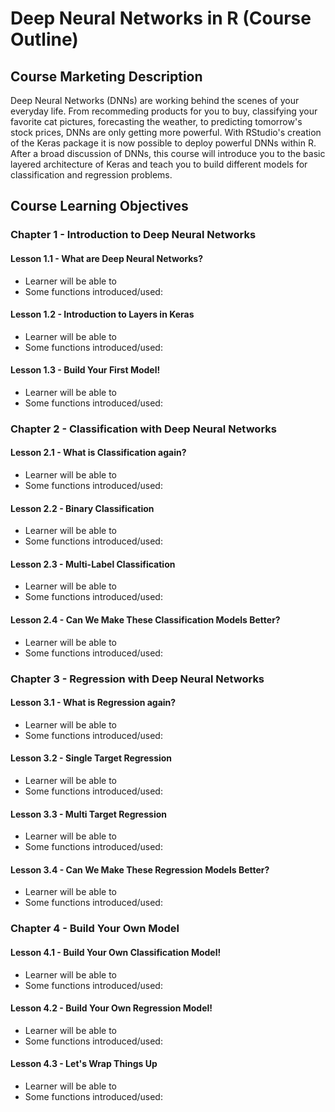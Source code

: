 # Deep Neural Networks in R (Course Outline)
## Course Marketing Description
Deep Neural Networks (DNNs) are working behind the scenes of your everyday life. From recommeding products for you to buy, classifying your favorite cat pictures, forecasting the weather, to predicting tomorrow's stock prices, DNNs are only getting more powerful. With RStudio's creation of the Keras package it is now possible to deploy powerful DNNs within R. After a broad discussion of DNNs, this course will introduce you to the basic layered architecture of Keras and teach you to build different models for classification and regression problems.
## Course Learning Objectives
### Chapter 1 - Introduction to Deep Neural Networks
#### Lesson 1.1 - What are Deep Neural Networks?
* Learner will be able to
* Some functions introduced/used:
#### Lesson 1.2 - Introduction to Layers in Keras
* Learner will be able to
* Some functions introduced/used:
#### Lesson 1.3 - Build Your First Model!
* Learner will be able to
* Some functions introduced/used:
### Chapter 2 - Classification with Deep Neural Networks
#### Lesson 2.1 - What is Classification again?
* Learner will be able to
* Some functions introduced/used:
#### Lesson 2.2 - Binary Classification
* Learner will be able to
* Some functions introduced/used:
#### Lesson 2.3 - Multi-Label Classification 
* Learner will be able to
* Some functions introduced/used:
#### Lesson 2.4 - Can We Make These Classification Models Better?
* Learner will be able to
* Some functions introduced/used:
### Chapter 3 - Regression with Deep Neural Networks
#### Lesson 3.1 - What is Regression again?
* Learner will be able to
* Some functions introduced/used:
#### Lesson 3.2 - Single Target Regression
* Learner will be able to
* Some functions introduced/used:
#### Lesson 3.3 - Multi Target Regression
* Learner will be able to
* Some functions introduced/used:
#### Lesson 3.4 - Can We Make These Regression Models Better?
* Learner will be able to
* Some functions introduced/used:
### Chapter 4 - Build Your Own Model
#### Lesson 4.1 - Build Your Own Classification Model!
* Learner will be able to
* Some functions introduced/used:
#### Lesson 4.2 - Build Your Own Regression Model!
* Learner will be able to
* Some functions introduced/used:
#### Lesson 4.3 - Let's Wrap Things Up
* Learner will be able to
* Some functions introduced/used:

